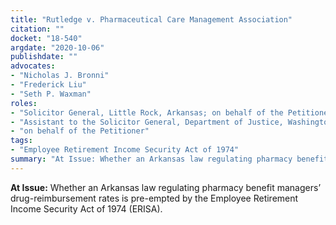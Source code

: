 ```yaml
---
title: "Rutledge v. Pharmaceutical Care Management Association"
citation: ""
docket: "18-540"
argdate: "2020-10-06"
publishdate: ""
advocates:
- "Nicholas J. Bronni"
- "Frederick Liu"
- "Seth P. Waxman"
roles:
- "Solicitor General, Little Rock, Arkansas; on behalf of the Petitioner"
- "Assistant to the Solicitor General, Department of Justice, Washington D.C.; for the United States, as amicus curiae, supporting the Petitioner"
- "on behalf of the Petitioner"
tags:
- "Employee Retirement Income Security Act of 1974"
summary: "At Issue: Whether an Arkansas law regulating pharmacy benefit managers’ drug-reimbursement rates is pre-empted by the Employee Retirement Income Security Act of 1974 (ERISA)."
---
```

**At Issue:** Whether an Arkansas law regulating pharmacy benefit managers’ drug-reimbursement rates is pre-empted by the Employee Retirement Income Security Act of 1974 (ERISA).
